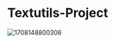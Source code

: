 # Textutils-Project
![1708148800306](https://github.com/user-attachments/assets/1dc0e409-109f-4973-a7a5-bb69c9606730)
